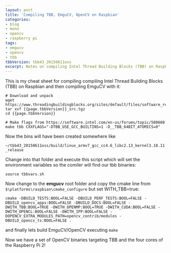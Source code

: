 ```yaml
---
layout: post
title: 'Compiling TBB, EmguCV, OpenCV on Raspbian'
categories:
- blog
- mono
- opencv
- raspberry pi
tags: 
- emgucv
- opencv
- tbb
tbbVersion: tbb43_20150611oss
excerpt: Notes on compiling Intel Thread Building Blocks (TBB) on Raspbian
---
```

This is my cheat sheet for compiling compiling Intel Thread Building Blocks (TBB) on Raspbian and then compiling EmguCV with it:


	# Download and unpack
    wget https://www.threadingbuildingblocks.org/sites/default/files/software_releases/source/{{page.tbbVersion}}_src.tgz
    tar xvf {{page.tbbVersion}}_src.tgz
	cd {{page.tbbVersion}}
	
	# Make flags from https://software.intel.com/en-us/forums/topic/500680
	make tbb CXXFLAGS="-DTBB_USE_GCC_BUILTINS=1 -D__TBB_64BIT_ATOMICS=0" 

Now the bins will have been created somewhere like

`~/tbb43_20150611oss/build/linux_armv7_gcc_cc4.6_libc2.13_kernel3.18.11_release`

Change into that folder and execute this script which will set the environment variables so the comiler will find our tbb binaries:

	source tbbvars.sh
	
Now change to the **emgucv** root folder and copy the cmake line from `$\platforms\raspbian\cmake_configure` but set WITH_TBB=true:

	cmake -DBUILD_TESTS:BOOL=FALSE -DBUILD_PERF_TESTS:BOOL=FALSE -DBUILD_opencv_apps:BOOL=FALSE -DBUILD_DOCS:BOOL=FALSE -DWITH_TBB:BOOL=TRUE -DWITH_OPENMP:BOOL=TRUE -DWITH_CUDA:BOOL=FALSE -DWITH_OPENCL:BOOL=FALSE -DWITH_IPP:BOOL=FALSE -DOPENCV_EXTRA_MODULES_PATH=opencv_contrib/modules -DBUILD_opencv_ts:BOOL=FALSE .

and finally lets build EmguCV/OpenCV executing `make`

Now we have a set of OpenCV binaries targeting TBB and the four cores of the Raspberry Pi 2!
